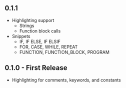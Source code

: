 ## 0.1.1 
* Highlighting support
	* Strings
	* Function block calls
* Snippets
	* IF, IF ELSE, IF ELSIF
	* FOR, CASE, WHILE, REPEAT
	* FUNCTION, FUNCTION_BLOCK, PROGRAM

## 0.1.0 - First Release
* Highlighting for comments, keywords, and constants
